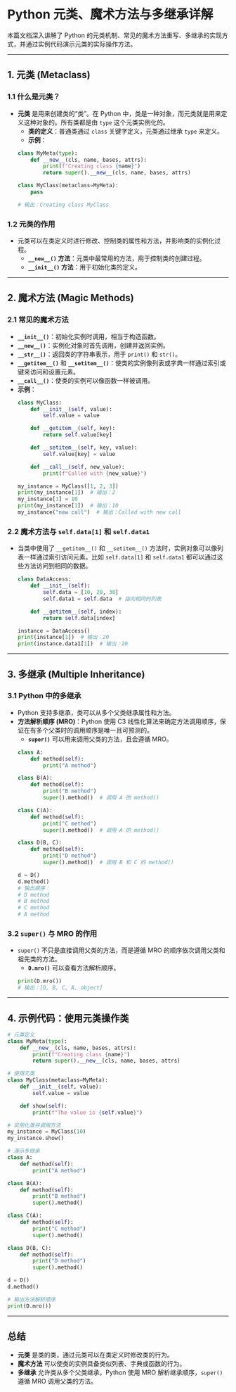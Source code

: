 
# Python 元类、魔术方法与多继承详解

本篇文档深入讲解了 Python 的元类机制、常见的魔术方法重写、多继承的实现方式，并通过实例代码演示元类的实际操作方法。

---

## 1. 元类 (Metaclass)

### 1.1 什么是元类？

- **元类** 是用来创建类的“类”。在 Python 中，类是一种对象，而元类就是用来定义这种对象的。所有类都是由 `type` 这个元类实例化的。
    - **类的定义**：普通类通过 `class` 关键字定义，元类通过继承 `type` 来定义。
    - **示例**：
    ```python
    class MyMeta(type):
        def __new__(cls, name, bases, attrs):
            print(f"Creating class {name}")
            return super().__new__(cls, name, bases, attrs)

    class MyClass(metaclass=MyMeta):
        pass

    # 输出：Creating class MyClass
    ```

### 1.2 元类的作用

- 元类可以在类定义时进行修改、控制类的属性和方法，并影响类的实例化过程。
    - **`__new__()` 方法**：元类中最常用的方法，用于控制类的创建过程。
    - **`__init__()` 方法**：用于初始化类的定义。

---

## 2. 魔术方法 (Magic Methods)

### 2.1 常见的魔术方法

- **`__init__()`**：初始化实例时调用，相当于构造函数。
- **`__new__()`**：实例化对象时首先调用，创建并返回实例。
- **`__str__()`**：返回类的字符串表示，用于 `print()` 和 `str()`。
- **`__getitem__()`** 和 **`__setitem__()`**：使类的实例像列表或字典一样通过索引或键来访问和设置元素。
- **`__call__()`**：使类的实例可以像函数一样被调用。
- **示例**：
    ```python
    class MyClass:
        def __init__(self, value):
            self.value = value

        def __getitem__(self, key):
            return self.value[key]

        def __setitem__(self, key, value):
            self.value[key] = value

        def __call__(self, new_value):
            print(f"Called with {new_value}")

    my_instance = MyClass([1, 2, 3])
    print(my_instance[1])  # 输出：2
    my_instance[1] = 10
    print(my_instance[1])  # 输出：10
    my_instance("new call")  # 输出：Called with new call
    ```

### 2.2 魔术方法与 `self.data[1]` 和 `self.data1`

- 当类中使用了 `__getitem__()` 和 `__setitem__()` 方法时，实例对象可以像列表一样通过索引访问元素。比如 `self.data[1]` 和 `self.data1` 都可以通过这些方法访问到相同的数据。
    ```python
    class DataAccess:
        def __init__(self):
            self.data = [10, 20, 30]
            self.data1 = self.data  # 指向相同的列表

        def __getitem__(self, index):
            return self.data[index]

    instance = DataAccess()
    print(instance[1])  # 输出：20
    print(instance.data1[1])  # 输出：20
    ```

---

## 3. 多继承 (Multiple Inheritance)

### 3.1 Python 中的多继承

- Python 支持多继承，类可以从多个父类继承属性和方法。
- **方法解析顺序 (MRO)**：Python 使用 C3 线性化算法来确定方法调用顺序，保证在有多个父类时的调用顺序是唯一且可预测的。
    - **`super()`** 可以用来调用父类的方法，且会遵循 MRO。
    ```python
    class A:
        def method(self):
            print("A method")

    class B(A):
        def method(self):
            print("B method")
            super().method()  # 调用 A 的 method()

    class C(A):
        def method(self):
            print("C method")
            super().method()  # 调用 A 的 method()

    class D(B, C):
        def method(self):
            print("D method")
            super().method()  # 调用 B 和 C 的 method()

    d = D()
    d.method()
    # 输出顺序：
    # D method
    # B method
    # C method
    # A method
    ```

### 3.2 `super()` 与 MRO 的作用

- `super()` 不只是直接调用父类的方法，而是遵循 MRO 的顺序依次调用父类和祖先类的方法。
    - **`D.mro()`** 可以查看方法解析顺序。
    ```python
    print(D.mro())
    # 输出：[D, B, C, A, object]
    ```

---

## 4. 示例代码：使用元类操作类

```python
# 元类定义
class MyMeta(type):
    def __new__(cls, name, bases, attrs):
        print(f"Creating class {name}")
        return super().__new__(cls, name, bases, attrs)

# 使用元类
class MyClass(metaclass=MyMeta):
    def __init__(self, value):
        self.value = value

    def show(self):
        print(f"The value is {self.value}")

# 实例化类并调用方法
my_instance = MyClass(10)
my_instance.show()

# 演示多继承
class A:
    def method(self):
        print("A method")

class B(A):
    def method(self):
        print("B method")
        super().method()

class C(A):
    def method(self):
        print("C method")
        super().method()

class D(B, C):
    def method(self):
        print("D method")
        super().method()

d = D()
d.method()

# 输出方法解析顺序
print(D.mro())
```

---

## 总结

- **元类** 是类的类，通过元类可以在类定义时修改类的行为。
- **魔术方法** 可以使类的实例具备类似列表、字典或函数的行为。
- **多继承** 允许类从多个父类继承，Python 使用 MRO 解析继承顺序，`super()` 遵循 MRO 调用父类的方法。
